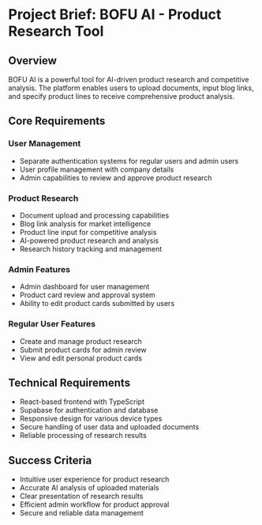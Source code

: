 # Project Brief: BOFU AI - Product Research Tool

## Overview
BOFU AI is a powerful tool for AI-driven product research and competitive analysis. The platform enables users to upload documents, input blog links, and specify product lines to receive comprehensive product analysis.

## Core Requirements

### User Management
- Separate authentication systems for regular users and admin users
- User profile management with company details
- Admin capabilities to review and approve product research

### Product Research
- Document upload and processing capabilities
- Blog link analysis for market intelligence
- Product line input for competitive analysis
- AI-powered product research and analysis
- Research history tracking and management

### Admin Features
- Admin dashboard for user management
- Product card review and approval system
- Ability to edit product cards submitted by users

### Regular User Features
- Create and manage product research
- Submit product cards for admin review
- View and edit personal product cards

## Technical Requirements
- React-based frontend with TypeScript
- Supabase for authentication and database
- Responsive design for various device types
- Secure handling of user data and uploaded documents
- Reliable processing of research results

## Success Criteria
- Intuitive user experience for product research
- Accurate AI analysis of uploaded materials
- Clear presentation of research results
- Efficient admin workflow for product approval
- Secure and reliable data management 